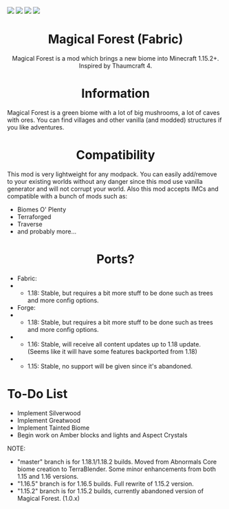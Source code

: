 ![](https://cf.way2muchnoise.eu/magical-forest.svg)
![](https://cf.way2muchnoise.eu/versions/magical-forest.svg)
![](https://img.shields.io/github/license/DenisMasterHerobrine/MagicalForest) 
![](https://img.shields.io/github/issues/denismasterherobrine/magicalforest)
<div align="center"> <h1>  Magical Forest (Fabric) </h1> </div>
<div align="center"> Magical Forest is a mod which brings a new biome into Minecraft 1.15.2+. Inspired by Thaumcraft 4. </div>

<div align="center"> <h1>  Information </h1> </div>
Magical Forest is a green biome with a lot of big mushrooms, a lot of caves with ores. You can find villages and other vanilla (and modded) structures if you like adventures.

<div align="center"> <h1>  Compatibility </h1> </div>
This mod is very lightweight for any modpack. You can easily add/remove to your existing worlds without any danger since this mod use vanilla generator and will not corrupt your world.
Also this mod accepts IMCs and compatible with a bunch of mods such as:

- Biomes O' Plenty
- Terraforged
- Traverse
- and probably more...

<div align="center"> <h1>  Ports? </h1> </div>

- Fabric: 
- - 1.18: Stable, but requires a bit more stuff to be done such as trees and more config options.
- Forge:
- - 1.18: Stable, but requires a bit more stuff to be done such as trees and more config options.
- - 1.16: Stable, will receive all content updates up to 1.18 update. (Seems like it will have some features backported from 1.18)
- - 1.15: Stable, no support will be given since it's abandoned.


# To-Do List
- Implement Silverwood
- Implement Greatwood
- Implement Tainted Biome
- Begin work on Amber blocks and lights and Aspect Crystals

NOTE: 
 - "master" branch is for 1.18.1/1.18.2 builds. Moved from Abnormals Core biome creation to TerraBlender. Some minor enhancements from both 1.15 and 1.16 versions.
 - "1.16.5" branch is for 1.16.5 builds. Full rewrite of 1.15.2 version.
 - "1.15.2" branch is for 1.15.2 builds, currently abandoned version of Magical Forest. (1.0.x)

